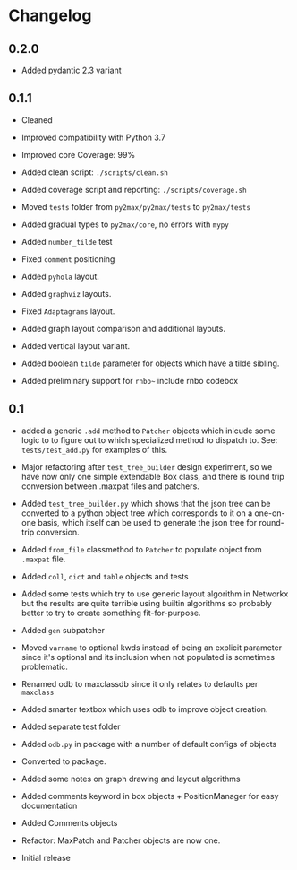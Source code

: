 # Changelog

## 0.2.0

- Added pydantic 2.3 variant


## 0.1.1

- Cleaned

- Improved compatibility with Python 3.7

- Improved core Coverage: 99%

- Added clean script: `./scripts/clean.sh`

- Added coverage script and reporting: `./scripts/coverage.sh`

- Moved `tests` folder from `py2max/py2max/tests` to `py2max/tests`

- Added gradual types to `py2max/core`, no errors with `mypy`

- Added `number_tilde` test

- Fixed `comment` positioning

- Added `pyhola` layout.

- Added `graphviz` layouts.

- Fixed `Adaptagrams` layout.

- Added graph layout comparison and additional layouts.

- Added vertical layout variant.

- Added boolean `tilde` parameter for objects which have a tilde sibling.

- Added preliminary support for `rnbo~` include rnbo codebox

## 0.1

- added a generic `.add` method to `Patcher` objects which inlcude some logic to to figure out to which specialized method to dispatch to. See: `tests/test_add.py` for examples of this.

- Major refactoring after `test_tree_builder` design experiment, so we have now only one simple extendable Box class, and there is round trip conversion between .maxpat files and patchers.

- Added `test_tree_builder.py` which shows that the json tree can be converted to a python object tree which corresponds to it on a one-on-one basis, which itself can be used to generate the json tree for round-trip conversion.

- Added `from_file` classmethod to `Patcher` to populate object from `.maxpat` file.

- Added `coll`, `dict` and `table` objects and tests

- Added some tests which try to use generic layout algorithm in Networkx but the results are quite terrible using builtin algorithms so probably better to try to create something fit-for-purpose.

- Added `gen` subpatcher

- Moved `varname` to optional kwds instead of being an explicit parameter since it's optional and its inclusion when not populated is sometimes problematic.

- Renamed odb to maxclassdb since it only relates to defaults per `maxclass`

- Added smarter textbox which uses odb to improve object creation.

- Added separate test folder

- Added `odb.py` in package with a number of default configs of objects

- Converted to package.

- Added some notes on graph drawing and layout algorithms

- Added comments keyword in box objects + PositionManager for easy documentation

- Added Comments objects

- Refactor: MaxPatch and Patcher objects are now one.

- Initial release
